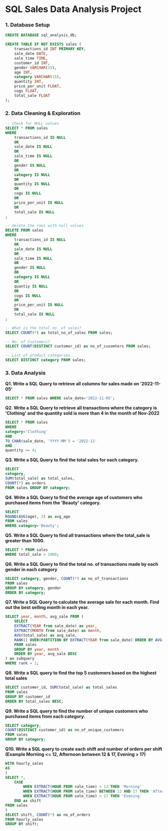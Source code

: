 # SQL Sales Data Analysis Project

### 1. Database Setup

```sql
CREATE DATABASE sql_analysis_db;

CREATE TABLE IF NOT EXISTS sales (
	transactions_id	INT PRIMARY KEY,
	sale_date DATE,
	sale_time TIME,
	customer_id INT,
	gender VARCHAR(15),
	age INT,
	category VARCHAR(15),
	quantity INT,
	price_per_unit FLOAT,
	cogs FLOAT,
	total_sale FLOAT
);
```

### 2. Data Cleaning & Exploration

```sql
-- Check for NULL values
SELECT * FROM sales
WHERE
	transactions_id IS NULL
	OR
	sale_date IS NULL
	OR
	sale_time IS NULL
	OR
	gender IS NULL
	OR
	category IS NULL
	OR
	quantity IS NULL
	OR
	cogs IS NULL
	OR
	price_per_unit IS NULL
	OR
	total_sale IS NULL
;
```

```sql
-- delete the rows with null values
DELETE FROM sales
WHERE
	transactions_id IS NULL
	OR
	sale_date IS NULL
	OR
	sale_time IS NULL
	OR
	gender IS NULL
	OR
	category IS NULL
	OR
	quantiy IS NULL
	OR
	cogs IS NULL
	OR
	price_per_unit IS NULL
	OR
	total_sale IS NULL
;
```

```sql
-- What is the total no. of sales?
SELECT COUNT(*) as total_no_of_sales FROM sales;
```

```sql
-- No. of Customers?
SELECT COUNT(DISTINCT customer_id) as no_of_cusomters FROM sales;
```

```sql
-- List of product categories
SELECT DISTINCT category FROM sales;
```

### 3. Data Analysis

**Q1. Write a SQL Query to retrieve all columns for sales made on '2022-11-05'**

```sql
SELECT * FROM sales WHERE sale_date='2022-11-05';
```

**Q2. Write a SQL Query to retrieve all transactions where the category is 'Clothing' and the quantity sold is more than 4 in the month of Nov-2022**

```sql
SELECT * FROM sales
WHERE
category='Clothing'
AND
TO_CHAR(sale_date, 'YYYY-MM') = '2022-11'
AND
quantity >= 4;
```

**Q3. Write a SQL Query to find the total sales for each category.**

```sql
SELECT
category,
SUM(total_sale) as total_sales,
COUNT(*) as orders
FROM sales GROUP BY category;
```

**Q4. Write a SQL Query to find the average age of customers who purchased items from the 'Beauty' category.**

```sql
SELECT
ROUND(AVG(age), 2) as avg_age
FROM sales
WHERE category='Beauty';
```

**Q5. Write a SQL Query to find all transactions where the total_sale is greater than 1000.**

```sql
SELECT * FROM sales
WHERE total_sale > 1000;
```

**Q6. Write a SQL Query to find the total no. of transactions made by each gender in each category**

```sql
SELECT category, gender, COUNT(*) as no_of_transactions
FROM sales
GROUP BY category, gender
ORDER BY category;
```

**Q7. Write a SQL Query to calculate the average sale for each month. Find out the best selling month in each year.**

```sql
SELECT year, month, avg_sale FROM (
	SELECT
	EXTRACT(YEAR from sale_date) as year,
	EXTRACT(MONTH from sale_date) as month,
	AVG(total_sale) as avg_sale,
	RANK() OVER(PARTITION BY EXTRACT(YEAR from sale_date) ORDER BY AVG(total_sale) DESC) as rank
	FROM sales
	GROUP BY year, month
	ORDER BY year, avg_sale DESC
) as subquery
WHERE rank = 1;
```

**Q8. Write a SQL query to find the top 5 customers based on the highest total sales**

```sql
SELECT customer_id, SUM(total_sale) as total_sales
FROM sales
GROUP BY customer_id
ORDER BY total_sales DESC;
```

**Q9. Write a SQL query to find the number of unique customers who purchased items from each category.**

```sql
SELECT category,
COUNT(DISTINCT customer_id) as no_of_unique_customers
FROM sales
GROUP BY category;
```

**Q10. Write a SQL query to create each shift and number of orders per shift (Example Morning <= 12, Afternoon between 12 & 17, Evening > 17)**

```sql
WITH hourly_sales
AS
(
SELECT *,
	CASE
		WHEN EXTRACT(HOUR FROM sale_time) < 12 THEN 'Morning'
		WHEN EXTRACT(HOUR FROM sale_time) BETWEEN 12 AND 17 THEN 'Afternoon'
		WHEN EXTRACT(HOUR FROM sale_time) > 17 THEN 'Evening'
	END as shift
FROM sales
)
SELECT shift, COUNT(*) as no_of_orders
FROM hourly_sales
GROUP BY shift;
```
